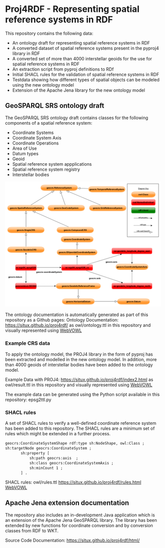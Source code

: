 # Proj4RDF - Representing spatial reference systems in RDF
            
This repository contains the following data:     
* An ontology draft for representing spatial reference systems in RDF  
* A converted dataset of spatial reference systems present in the pyproj4 library in RDF 
* A converted set of more than 4000 interstellar geoids for the use for spatial reference systems in RDF
* An extraction script from pyproj definitions to RDf
* Initial SHACL rules for the validation of spatial reference systems in RDF
* Testdata showing how different types of spatial objects can be modeled using the new ontology model 
* Extension of the Apache Jena library for the new ontology model   
             
## GeoSPARQL SRS ontology draft      

The GeoSPARQL SRS ontology draft contains classes for the following components of a spatial reference system:
* Coordinate Systems 
* Coordinate System Axis
* Coordinate Operations
* Area of Use
* Datum types 
* Geoid
* Spatial reference system appplications
* Spatial reference system registry
* Interstellar bodies

![GeoSPARQL SRS ontology draft](geocrs.png)

The ontology documentation is automatically generated as part of this repository as a Github pages:
Ontology Documentation: https://situx.github.io/proj4rdf/ as owl/ontology.ttl in this repository and visually represented using [WebVOWL](http://www.visualdataweb.de/webvowl/#iri=https://raw.githubusercontent.com/situx/proj4rdf/master/owl/ontology.ttl)

### Example CRS data

To apply the ontology model, the PROJ4 library in the form of pyproj has been extracted and modelled in the new ontology model.
In addition, more than 4000 geoids of interstellar bodies have been added to the ontology model.

Example Data with PROJ4: https://situx.github.io/proj4rdf/index2.html as owl/result.ttl in this repository and visually represented using [WebVOWL](http://www.visualdataweb.de/webvowl/#iri=https://raw.githubusercontent.com/situx/proj4rdf/master/owl/result.ttl)

The example data can be generated using the Python script available in this repository: epsg2ttl.py

### SHACL rules

A set of SHACL rules to verify a well-defined coordinate reference system has been added to this repository. The SHACL rules are a minimum set of rules which might be extended in a further process.

```
geocrs:CoordinateSystemShape rdf:type sh:NodeShape, owl:Class ;
sh:targetNode geocrs:CoordinateSystem ;
       sh:property [
           sh:path geocrs:axis  ;
		   sh:class geocrs:CoordinateSystemAxis ;
           sh:minCount 1 ;
       ] .
```

SHACL rules: owl/rules.ttl  https://situx.github.io/proj4rdf/rules.html  [WebVOWL](http://www.visualdataweb.de/webvowl/#iri=https://raw.githubusercontent.com/situx/proj4rdf/master/owl/rules.ttl)

## Apache Jena extension documentation

The repository also includes an in-development Java application which is an extension of the Apache Jena GeoSPARQL library.
The library has been extended by new functions for coordinate conversion and by conversion classes from RDF to WKT.

Source Code Documentation: https://situx.github.io/proj4rdf/html/
